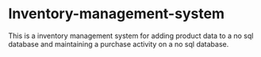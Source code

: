 # Inventory-management-system
This is a inventory management system for adding product data to a no sql database and maintaining a purchase activity on a no sql database.
